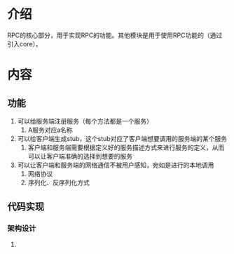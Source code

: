 # 介绍
RPC的核心部分，用于实现RPC的功能。其他模块是用于使用RPC功能的（通过引入core）。
# 内容
## 功能
1. 可以给服务端注册服务（每个方法都是一个服务）
    1. A服务对应a名称
2. 可以给客户端生成stub，这个stub对应了客户端想要调用的服务端的某个服务
    1. 客户端和服务端需要根据定义好的服务描述方式来进行服务的定义，从而可以让客户端准确的选择到想要的服务
3. 可以让客户端和服务端的网络通信不被用户感知，宛如是进行的本地调用
    1. 网络协议
    2. 序列化、反序列化方式
## 代码实现
### 架构设计
1. 